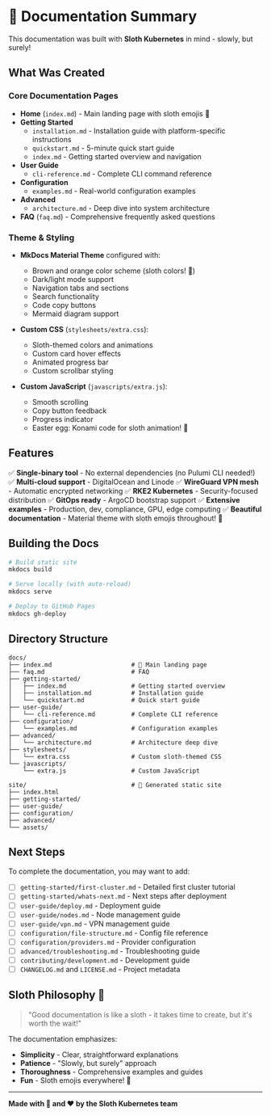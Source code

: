 # 🦥 Documentation Summary

This documentation was built with **Sloth Kubernetes** in mind - slowly, but surely!

## What Was Created

### Core Documentation Pages

- **Home** (`index.md`) - Main landing page with sloth emojis 🦥
- **Getting Started**
  - `installation.md` - Installation guide with platform-specific instructions
  - `quickstart.md` - 5-minute quick start guide
  - `index.md` - Getting started overview and navigation
- **User Guide**
  - `cli-reference.md` - Complete CLI command reference
- **Configuration**
  - `examples.md` - Real-world configuration examples
- **Advanced**
  - `architecture.md` - Deep dive into system architecture
- **FAQ** (`faq.md`) - Comprehensive frequently asked questions

### Theme & Styling

- **MkDocs Material Theme** configured with:
  - Brown and orange color scheme (sloth colors! 🦥)
  - Dark/light mode support
  - Navigation tabs and sections
  - Search functionality
  - Code copy buttons
  - Mermaid diagram support
  
- **Custom CSS** (`stylesheets/extra.css`):
  - Sloth-themed colors and animations
  - Custom card hover effects
  - Animated progress bar
  - Custom scrollbar styling
  
- **Custom JavaScript** (`javascripts/extra.js`):
  - Smooth scrolling
  - Copy button feedback
  - Progress indicator
  - Easter egg: Konami code for sloth animation! 🦥

## Features

✅ **Single-binary tool** - No external dependencies (no Pulumi CLI needed!)
✅ **Multi-cloud support** - DigitalOcean and Linode
✅ **WireGuard VPN mesh** - Automatic encrypted networking
✅ **RKE2 Kubernetes** - Security-focused distribution
✅ **GitOps ready** - ArgoCD bootstrap support
✅ **Extensive examples** - Production, dev, compliance, GPU, edge computing
✅ **Beautiful documentation** - Material theme with sloth emojis throughout! 🦥

## Building the Docs

```bash
# Build static site
mkdocs build

# Serve locally (with auto-reload)
mkdocs serve

# Deploy to GitHub Pages
mkdocs gh-deploy
```

## Directory Structure

```
docs/
├── index.md                      # 🦥 Main landing page
├── faq.md                        # FAQ
├── getting-started/
│   ├── index.md                  # Getting started overview
│   ├── installation.md           # Installation guide
│   └── quickstart.md             # Quick start guide
├── user-guide/
│   └── cli-reference.md          # Complete CLI reference
├── configuration/
│   └── examples.md               # Configuration examples
├── advanced/
│   └── architecture.md           # Architecture deep dive
├── stylesheets/
│   └── extra.css                 # Custom sloth-themed CSS
└── javascripts/
    └── extra.js                  # Custom JavaScript

site/                             # 🦥 Generated static site
├── index.html
├── getting-started/
├── user-guide/
├── configuration/
├── advanced/
└── assets/
```

## Next Steps

To complete the documentation, you may want to add:

- [ ] `getting-started/first-cluster.md` - Detailed first cluster tutorial
- [ ] `getting-started/whats-next.md` - Next steps after deployment
- [ ] `user-guide/deploy.md` - Deployment guide
- [ ] `user-guide/nodes.md` - Node management guide
- [ ] `user-guide/vpn.md` - VPN management guide
- [ ] `configuration/file-structure.md` - Config file reference
- [ ] `configuration/providers.md` - Provider configuration
- [ ] `advanced/troubleshooting.md` - Troubleshooting guide
- [ ] `contributing/development.md` - Development guide
- [ ] `CHANGELOG.md` and `LICENSE.md` - Project metadata

## Sloth Philosophy 🦥

> "Good documentation is like a sloth - it takes time to create, but it's worth the wait!"

The documentation emphasizes:
- **Simplicity** - Clear, straightforward explanations
- **Patience** - "Slowly, but surely" approach
- **Thoroughness** - Comprehensive examples and guides
- **Fun** - Sloth emojis everywhere! 🦥

---

**Made with 🦥 and ❤️ by the Sloth Kubernetes team**
